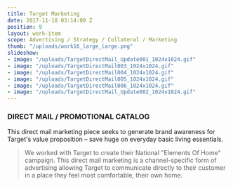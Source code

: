 ```yaml
---
title: Target Marketing
date: 2017-11-18 03:14:00 Z
position: 9
layout: work-item
scope: Advertising / Strategy / Collateral / Marketing
thumb: "/uploads/work16_large_large.png"
slideshow:
- image: "/uploads/TargetDirectMail_Update001_1024x1024.gif"
- image: "/uploads/TargetDirectMail003_1024x1024.gif"
- image: "/uploads/TargetDirectMail004_1024x1024.gif"
- image: "/uploads/TargetDirectMail005_1024x1024.gif"
- image: "/uploads/TargetDirectMail006_1024x1024.gif"
- image: "/uploads/TargetDirectMail_Update002_1024x1024.gif"
---
```


### DIRECT MAIL / PROMOTIONAL CATALOG

This direct mail marketing piece seeks to generate brand awareness for Target's value proposition – save huge on everyday basic living essentials.

>We worked with Target to create their National "Elements Of Home" campaign. This direct mail marketing is a channel-specific form of advertising allowing Target to communicate directly to their customer in a place they feel most comfortable, their own home.
